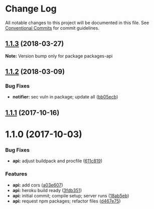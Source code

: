 # Change Log

All notable changes to this project will be documented in this file.
See [Conventional Commits](https://conventionalcommits.org) for commit guidelines.

<a name="1.1.3"></a>
## [1.1.3](https://github.com/pluralsight/design-system/compare/packages-api@1.1.2...packages-api@1.1.3) (2018-03-27)




**Note:** Version bump only for package packages-api

<a name="1.1.2"></a>
## [1.1.2](https://github.com/pluralsight/design-system/compare/packages-api@1.1.1...packages-api@1.1.2) (2018-03-09)


### Bug Fixes

* **notifier:** sec vuln in package; update all ([bb05ecb](https://github.com/pluralsight/design-system/commit/bb05ecb))




<a name="1.1.1"></a>
## [1.1.1](https://github.com/pluralsight/design-system/compare/packages-api@1.1.0...packages-api@1.1.1) (2017-10-16)




<a name="1.1.0"></a>
# 1.1.0 (2017-10-03)


### Bug Fixes

* **api:** adjust buildpack and procfile ([611c819](https://github.com/pluralsight/design-system/commit/611c819))


### Features

* **api:** add cors ([a03e607](https://github.com/pluralsight/design-system/commit/a03e607))
* **api:** heroku build ready ([3fdb351](https://github.com/pluralsight/design-system/commit/3fdb351))
* **api:** initial commit; compile setup; server runs ([18ab5eb](https://github.com/pluralsight/design-system/commit/18ab5eb))
* **api:** request npm packages; refactor files ([d467e75](https://github.com/pluralsight/design-system/commit/d467e75))
